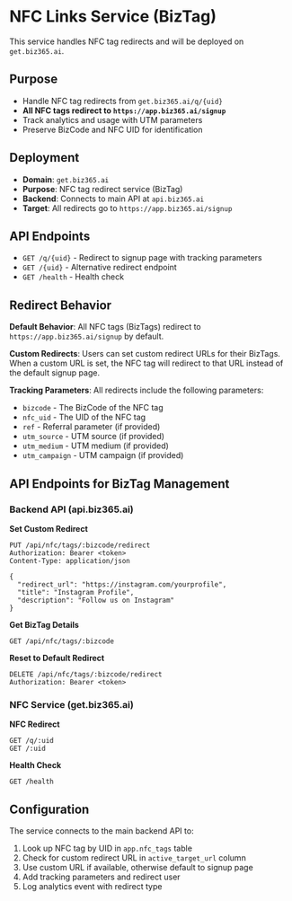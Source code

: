# NFC Links Service (BizTag)

This service handles NFC tag redirects and will be deployed on `get.biz365.ai`.

## Purpose

- Handle NFC tag redirects from `get.biz365.ai/q/{uid}`
- **All NFC tags redirect to `https://app.biz365.ai/signup`**
- Track analytics and usage with UTM parameters
- Preserve BizCode and NFC UID for identification

## Deployment

- **Domain**: `get.biz365.ai`
- **Purpose**: NFC tag redirect service (BizTag)
- **Backend**: Connects to main API at `api.biz365.ai`
- **Target**: All redirects go to `https://app.biz365.ai/signup`

## API Endpoints

- `GET /q/{uid}` - Redirect to signup page with tracking parameters
- `GET /{uid}` - Alternative redirect endpoint
- `GET /health` - Health check

## Redirect Behavior

**Default Behavior**: All NFC tags (BizTags) redirect to `https://app.biz365.ai/signup` by default.

**Custom Redirects**: Users can set custom redirect URLs for their BizTags. When a custom URL is set, the NFC tag will redirect to that URL instead of the default signup page.

**Tracking Parameters**: All redirects include the following parameters:
- `bizcode` - The BizCode of the NFC tag
- `nfc_uid` - The UID of the NFC tag
- `ref` - Referral parameter (if provided)
- `utm_source` - UTM source (if provided)
- `utm_medium` - UTM medium (if provided)
- `utm_campaign` - UTM campaign (if provided)

## API Endpoints for BizTag Management

### Backend API (api.biz365.ai)

**Set Custom Redirect**
```
PUT /api/nfc/tags/:bizcode/redirect
Authorization: Bearer <token>
Content-Type: application/json

{
  "redirect_url": "https://instagram.com/yourprofile",
  "title": "Instagram Profile",
  "description": "Follow us on Instagram"
}
```

**Get BizTag Details**
```
GET /api/nfc/tags/:bizcode
```

**Reset to Default Redirect**
```
DELETE /api/nfc/tags/:bizcode/redirect
Authorization: Bearer <token>
```

### NFC Service (get.biz365.ai)

**NFC Redirect**
```
GET /q/:uid
GET /:uid
```

**Health Check**
```
GET /health
```

## Configuration

The service connects to the main backend API to:
1. Look up NFC tag by UID in `app.nfc_tags` table
2. Check for custom redirect URL in `active_target_url` column
3. Use custom URL if available, otherwise default to signup page
4. Add tracking parameters and redirect user
5. Log analytics event with redirect type
